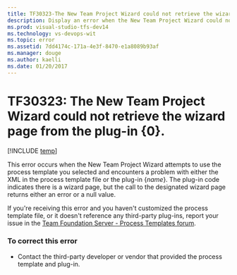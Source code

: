 ```yaml
---
title: TF30323-The New Team Project Wizard could not retrieve the wizard page from the plug-in {0}. | VSTS & TFS
description: Display an error when the New Team Project Wizard could not retrieve the wizard page from the plug-in.
ms.prod: visual-studio-tfs-dev14
ms.technology: vs-devops-wit
ms.topic: error
ms.assetid: 7dd4174c-171a-4e3f-8470-e1a8089b93af
ms.manager: douge
ms.author: kaelli
ms.date: 01/20/2017
---
```


# TF30323: The New Team Project Wizard could not retrieve the wizard page from the plug-in {0}.

[!INCLUDE [temp](../../_shared/dev15-version-header.md)]

This error occurs when the New Team Project Wizard attempts to use the process template you selected and encounters a problem with either the XML in the process template file or the plug-in {*name*}. The plug-in code indicates there is a wizard page, but the call to the designated wizard page returns either an error or a null value.  
  
 If you're receiving this error and you haven't customized the process template file, or it doesn't reference any third-party plug-ins, report your issue in the [Team Foundation Server - Process Templates forum](http://social.msdn.microsoft.com/Forums/home?forum=tfsprocess).  
  
### To correct this error  
  
-   Contact the third-party developer or vendor that provided the process template and plug-in.